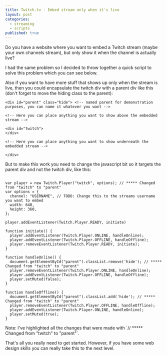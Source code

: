 ```yaml
---
title: Twitch.tv - Embed stream only when it's live
layout: post
categories:
  - streaming
  - scripts
published: true
---
```


Do you have a website where you want to embed a Twitch stream (maybe your own channels stream), but only show it when the channel is actually live?

I had the same problem so I decided to throw together a quick script to solve this problem which you can see below.

<script src="https://gist.github.com/fngryboi/f5323765e3358ae27d4a97eb2d63aa3c.js"></script>

Also if you want to have more stuff that shows up only when the stream is live, then you could encapsulate the twitch div with a parent div like this (don't forget to move the hiding class to the parent):

```
<div id="parent" class="hide"> <!-- named parent for demonstration purposes, you can name it whatever you want -->

<!-- Here you can place anything you want to show above the embedded stream -->

<div id="twitch">
</div>

<!-- Here you can place anything you want to show underneath the embedded stream -->

</div>

```

But to make this work you need to change the javascript bit so it targets the parent div and not the twitch div, like this:

```

var player = new Twitch.Player("twitch", options); // ***** Changed from "twitch" to "parent"
var options = {
  channel: "USERNAME", // TODO: Change this to the streams username you want to embed
  width: 640,
  height: 360,
};

player.addEventListener(Twitch.Player.READY, initiate)

function initiate() {
  player.addEventListener(Twitch.Player.ONLINE, handleOnline);
  player.addEventListener(Twitch.Player.OFFLINE, handleOffline);
  player.removeEventListener(Twitch.Player.READY, initiate);
}

function handleOnline() {
  document.getElementById("parent").classList.remove('hide'); // ***** Changed from "twitch" to "parent"
  player.removeEventListener(Twitch.Player.ONLINE, handleOnline);
  player.addEventListener(Twitch.Player.OFFLINE, handleOffline);
  player.setMuted(false);
}

function handleOffline() {
  document.getElementById("parent").classList.add('hide'); // ***** Changed from "twitch" to "parent"
  player.removeEventListener(Twitch.Player.OFFLINE, handleOffline);
  player.addEventListener(Twitch.Player.ONLINE, handleOnline);
  player.setMuted(true);
}

```

Note: I've highlighted all the changes that were made with ´// ***** Changed from "twitch" to "parent"´.

That's all you really need to get started. However, if you have some web design skills you can really take this to the next level.
